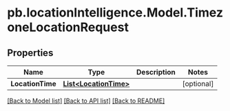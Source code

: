 # pb.locationIntelligence.Model.TimezoneLocationRequest
## Properties

Name | Type | Description | Notes
------------ | ------------- | ------------- | -------------
**LocationTime** | [**List&lt;LocationTime&gt;**](LocationTime.md) |  | [optional] 

[[Back to Model list]](../README.md#documentation-for-models) [[Back to API list]](../README.md#documentation-for-api-endpoints) [[Back to README]](../README.md)

